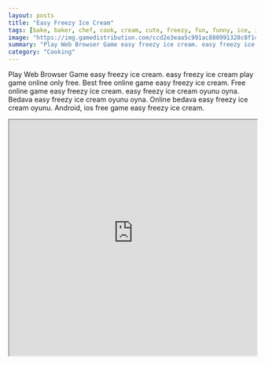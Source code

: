 ```yaml
---
layout: posts
title: "Easy Freezy Ice Cream"
tags: [bake, baker, chef, cook, cream, cute, freezy, fun, funny, ice, icecream, free, online, games, oyna, game, free, games, play, play, games]
image: "https://img.gamedistribution.com/ccd2e3eaa5c991ac880991328c8f1463.jpg"
summary: "Play Web Browser Game easy freezy ice cream. easy freezy ice cream play game online only free. Best free online game easy freezy ice cream. Free online game easy freezy ice cream. easy freezy ice cream oyunu oyna. Bedava easy freezy ice cream oyunu oyna. Online bedava easy freezy ice cream oyunu. Android, ios free game easy freezy ice cream."
category: "Cooking"
---
```


Play Web Browser Game easy freezy ice cream. easy freezy ice cream play game online only free. Best free online game easy freezy ice cream. Free online game easy freezy ice cream. easy freezy ice cream oyunu oyna. Bedava easy freezy ice cream oyunu oyna. Online bedava easy freezy ice cream oyunu. Android, ios free game easy freezy ice cream.

<iframe width="100%" height="480px;" src="https://flash.gamedistribution.com?game=ccd2e3eaa5c991ac880991328c8f1463"></iframe>
